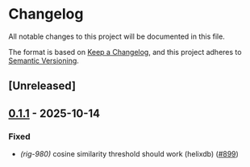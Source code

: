 # Changelog

All notable changes to this project will be documented in this file.

The format is based on [Keep a Changelog](https://keepachangelog.com/en/1.0.0/),
and this project adheres to [Semantic Versioning](https://semver.org/spec/v2.0.0.html).

## [Unreleased]

## [0.1.1](https://github.com/0xPlaygrounds/rig/compare/rig-helixdb-v0.1.0...rig-helixdb-v0.1.1) - 2025-10-14

### Fixed

- *(rig-980)* cosine similarity threshold should work (helixdb) ([#899](https://github.com/0xPlaygrounds/rig/pull/899))
